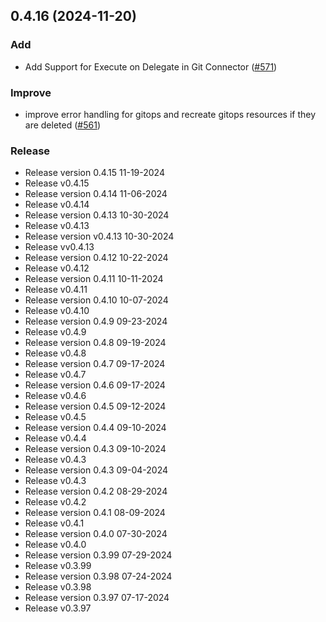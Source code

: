 
<a name="0.4.16"></a>
## 0.4.16 (2024-11-20)

### Add

* Add Support for Execute on Delegate in Git Connector ([#571](https://github.com/harness/harness-go-sdk/issues/571))

### Improve

* improve error handling for gitops and recreate gitops resources if they are deleted ([#561](https://github.com/harness/harness-go-sdk/issues/561))

### Release

* Release version 0.4.15 11-19-2024
* Release v0.4.15
* Release version 0.4.14 11-06-2024
* Release v0.4.14
* Release version 0.4.13 10-30-2024
* Release v0.4.13
* Release version v0.4.13 10-30-2024
* Release vv0.4.13
* Release version 0.4.12 10-22-2024
* Release v0.4.12
* Release version 0.4.11 10-11-2024
* Release v0.4.11
* Release version 0.4.10 10-07-2024
* Release v0.4.10
* Release version 0.4.9 09-23-2024
* Release v0.4.9
* Release version 0.4.8 09-19-2024
* Release v0.4.8
* Release version 0.4.7 09-17-2024
* Release v0.4.7
* Release version 0.4.6 09-17-2024
* Release v0.4.6
* Release version 0.4.5 09-12-2024
* Release v0.4.5
* Release version 0.4.4 09-10-2024
* Release v0.4.4
* Release version 0.4.3 09-10-2024
* Release v0.4.3
* Release version 0.4.3 09-04-2024
* Release v0.4.3
* Release version 0.4.2 08-29-2024
* Release v0.4.2
* Release version 0.4.1 08-09-2024
* Release v0.4.1
* Release version 0.4.0 07-30-2024
* Release v0.4.0
* Release version 0.3.99 07-29-2024
* Release v0.3.99
* Release version 0.3.98 07-24-2024
* Release v0.3.98
* Release version 0.3.97 07-17-2024
* Release v0.3.97

